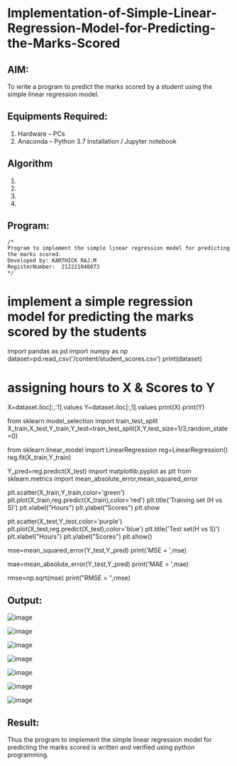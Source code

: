 # Implementation-of-Simple-Linear-Regression-Model-for-Predicting-the-Marks-Scored

## AIM:
To write a program to predict the marks scored by a student using the simple linear regression model.

## Equipments Required:
1. Hardware – PCs
2. Anaconda – Python 3.7 Installation / Jupyter notebook

## Algorithm
1. 
2. 
3. 
4. 

## Program:
```
/*
Program to implement the simple linear regression model for predicting the marks scored.
Developed by: KARTHICK RAJ.M
RegisterNumber:  212221040073
*/
```
# implement a simple regression model for predicting the marks scored by the students

import pandas as pd
import numpy as np
dataset=pd.read_csv('/content/student_scores.csv')
print(dataset)

# assigning hours to X & Scores to Y
X=dataset.iloc[:,:1].values
Y=dataset.iloc[:,1].values
print(X)
print(Y)

from sklearn.model_selection import train_test_split
X_train,X_test,Y_train,Y_test=train_test_split(X,Y,test_size=1/3,random_state=0)

from sklearn.linear_model import LinearRegression
reg=LinearRegression()
reg.fit(X_train,Y_train)

Y_pred=reg.predict(X_test)
import matplotlib.pyplot as plt
from sklearn.metrics import mean_absolute_error,mean_squared_error

plt.scatter(X_train,Y_train,color='green')
plt.plot(X_train,reg.predict(X_train),color='red')
plt.title('Training set (H vs S)')
plt.xlabel("Hours")
plt.ylabel("Scores")
plt.show

plt.scatter(X_test,Y_test,color='purple')
plt.plot(X_test,reg.predict(X_test),color='blue')
plt.title('Test set(H vs S)')
plt.xlabel("Hours")
plt.ylabel("Scores")
plt.show()

mse=mean_squared_error(Y_test,Y_pred)
print('MSE = ',mse)

mae=mean_absolute_error(Y_test,Y_pred)
print('MAE = ',mae)

rmse=np.sqrt(mse)
print("RMSE = ",rmse)



## Output:


![image](https://user-images.githubusercontent.com/128134963/228480273-53cb6549-4654-4ad5-910f-de5017b4a394.png)


![image](https://user-images.githubusercontent.com/128134963/228480342-6b3609f0-0817-4059-b6cf-bc5385c095b7.png)

![image](https://user-images.githubusercontent.com/128134963/228480373-8445c7b9-b9ce-4716-953c-7edb87d42df4.png)


![image](https://user-images.githubusercontent.com/128134963/228480429-a0108939-aa76-4562-9f7d-4a9a0d4a4261.png)

![image](https://user-images.githubusercontent.com/128134963/228480489-946ec4d6-a298-4664-a84c-22c4429eb074.png)

![image](https://user-images.githubusercontent.com/128134963/228480522-08024e59-869f-404c-80d1-02a28f8dbb1d.png)

![image](https://user-images.githubusercontent.com/128134963/228480562-c0294653-64f5-4252-8914-dadd9558884f.png)



## Result:
Thus the program to implement the simple linear regression model for predicting the marks scored is written and verified using python programming.
